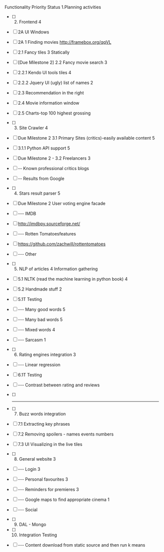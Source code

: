 Functionality	Priority	Status
1.Planning activities		
- [ ] 2. Frontend	4	
- [ ] 2A UI Windows		
- [ ] 2A 1 Finding movies  http://framebox.org/qqVL		
		
- [ ] 2.1 Fancy tiles	3	Statically
- [ ] [Due Milestone 2] 2.2 Fancy movie search	3
- [ ] 2.2.1 Kendo UI tools tiles	4	
- [ ] 2.2.2 Jquery UI (ugly) list of names	2	
- [ ] 2.3 Recommendation in the right		
- [ ] 2.4 Movie information window		
- [ ] 2.5 Charts-top 100 highest grossing		
- [ ] 3. Site Crawler	4	
- [ ] Due Milestone 2 3.1 Primary Sites (critics)-easily available content	5	
- [ ] 3.1.1 Python API support	5	
- [ ] Due Milestone 2 - 3.2 Freelancers	3	
- [ ] -- Known professional critics blogs		
- [ ] -- Results from Google		
- [ ] 4. Stars result parser	5	
- [ ] Due Milestone 2 User voting engine facade		
- [ ] --- IMDB		
- [ ] http://imdbpy.sourceforge.net/		
- [ ] --- Rotten Tomatoesfeatures		
- [ ] https://github.com/zachwill/rottentomatoes		
- [ ] --- Other		
- [ ] 5. NLP of articles	4	Information gathering
- [ ] 5.1 NLTK (read the machine learning in python book)	4	
- [ ] 5.2 Handmade stuff	2	
- [ ] 5.1T Testing		
- [ ] --- Many good words	5	
- [ ] --- Many bad words	5	
- [ ] --- Mixed words	4	
- [ ] --- Sarcasm	1	
- [ ] 6. Rating engines integration	3	
- [ ] --- Linear regression		
- [ ] 6.1T Testing		
- [ ] --- Contrast between rating and reviews		
- [ ] --- 		
- [ ] 7. Buzz words integration		
- [ ] 7.1 Extracting key phrases		
- [ ] 7.2 Removing spoilers - names events numbers		
- [ ] 7.3 UI Visualizing in the live tiles		
- [ ] 8. General website	3	
- [ ] --- Login	3	
- [ ] --- Personal favourites	3	
- [ ] --- Reminders for premieres	3	
- [ ] --- Google maps to find appropriate cinema	1	
- [ ] --- Social		
- [ ] 9. DAL - Mongo		
- [ ] 10. Integration Testing		
- [ ] --- Content download from static source and then run k means		
